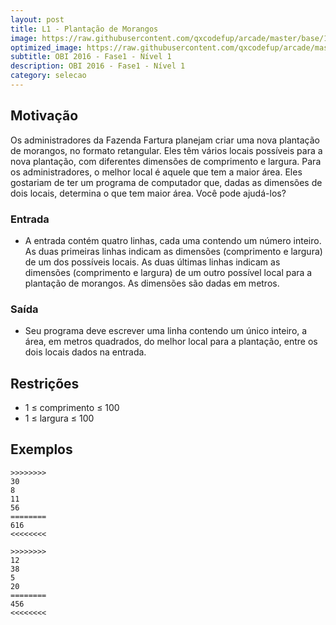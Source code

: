 ```yaml
---
layout: post
title: L1 - Plantação de Morangos
image: https://raw.githubusercontent.com/qxcodefup/arcade/master/base/155/__capa.jpg
optimized_image: https://raw.githubusercontent.com/qxcodefup/arcade/master/base/.thumb/155/Readme.jpg
subtitle: OBI 2016 - Fase1 - Nível 1
description: OBI 2016 - Fase1 - Nível 1
category: selecao
---
```

<!-- DON'T EDIT THIS FILE, GENERATED BY SCRIPT -->
<!-- DON'T EDIT THIS FILE, GENERATED BY SCRIPT -->
<!-- DON'T EDIT THIS FILE, GENERATED BY SCRIPT -->
<!-- DON'T EDIT THIS FILE, GENERATED BY SCRIPT -->
<!-- DON'T EDIT THIS FILE, GENERATED BY SCRIPT -->


## Motivação

Os administradores da Fazenda Fartura planejam criar uma nova plantação de morangos, no formato retangular. Eles têm vários locais possíveis para a nova plantação, com diferentes dimensões de comprimento e largura. Para os administradores, o melhor local é aquele que tem a maior área. Eles gostariam de ter um programa de computador que, dadas as dimensões de dois locais, determina o que tem maior área. Você pode ajudá-los?

### Entrada

- A entrada contém quatro linhas, cada uma contendo um número inteiro. As duas primeiras linhas indicam as dimensões (comprimento e largura) de um dos possíveis locais. As duas últimas linhas indicam as dimensões (comprimento e largura) de um outro possível local para a plantação de morangos. As dimensões são dadas em metros.

### Saída

- Seu programa deve escrever uma linha contendo um único inteiro, a área, em metros quadrados, do melhor local para a plantação, entre os dois locais dados na entrada.

## Restrições

*   1 ≤ comprimento ≤ 100
*   1 ≤ largura ≤ 100

## Exemplos

```
>>>>>>>>
30
8
11
56
========
616
<<<<<<<<

>>>>>>>>
12
38
5
20
========
456
<<<<<<<<
```

